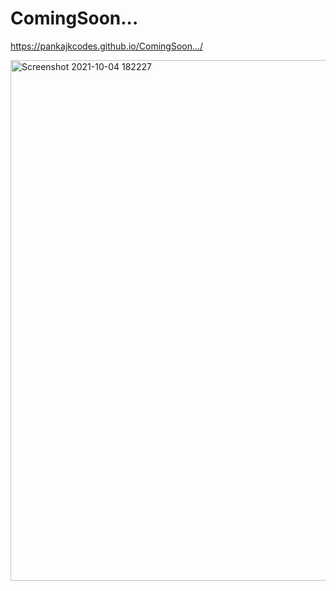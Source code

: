 # ComingSoon...

https://pankajkcodes.github.io/ComingSoon.../

<img width="833" alt="Screenshot 2021-10-04 182227" src="https://user-images.githubusercontent.com/74593517/135854766-70597c58-084c-4c26-8c45-a7877ae43db7.png">

